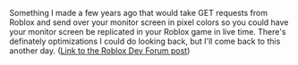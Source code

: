 Something I made a few years ago that would take GET requests from Roblox and send over your monitor screen in pixel colors so you could have your monitor screen be replicated in your Roblox game in live time. There's definately optimizations I could do looking back, but I'll come back to this another day. ([Link to the Roblox Dev Forum post](https://devforum.roblox.com/t/roblox-gui-that-shows-computer-screen-in-realtime/1684044))
